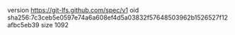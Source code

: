 version https://git-lfs.github.com/spec/v1
oid sha256:7c3ceb5e0597e74a6a608ef4d5a03832f57648503962b1526527f12afbc5eb39
size 1092
